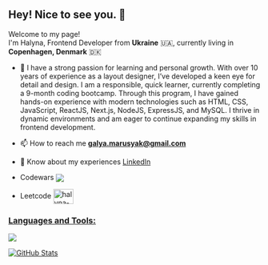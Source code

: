 ## Hey! Nice to see you. 👋

<p>Welcome to my page! </br> I'm Halyna, Frontend Developer from <b>Ukraine</b> 🇺🇦, currently living in <b>Copenhagen, Denmark</b> 🇩🇰</p>

- 📝 I have a strong passion for learning and personal growth. With over 10 years of experience as a layout designer, I’ve developed a keen eye for detail and design. I am a responsible, quick learner, currently completing a 9-month coding bootcamp. Through this program, I have gained hands-on experience with modern technologies such as HTML, CSS, JavaScript, ReactJS, Next.js, NodeJS, ExpressJS, and MySQL. I thrive in dynamic environments and am eager to continue expanding my skills in frontend development.

- 📫 How to reach me **galya.marusyak@gmail.com**

- 📄 Know about my experiences [LinkedIn](https://www.linkedin.com/in/halyna-bondar-a5854b261/)

- Codewars <a href="https://www.codewars.com/users/HalynaBondar" traget="_blank"><img align="center" src="https://www.codewars.com/users/HalynaBondar/badges/micro" /></a>

- Leetcode <a href="https://leetcode.com/u/halynabondar/" target="blank"><img align="center" src="https://raw.githubusercontent.com/rahuldkjain/github-profile-readme-generator/master/src/images/icons/Social/leet-code.svg" alt="halyna-bondar" height="30" width="40" />


<p align="left">
  <span>
    <h3 style="text-decoration: underline;"><isn>Languages and Tools:</isn></h3>
    <img src="https://skillicons.dev/icons?i=html,css,tailwind,bootstrap,git,react,nextjs,expressjs,nodejs,mysql,docker,figma&perline=6" />
  </span>
</p>

![GitHub Stats](https://github-readme-stats.vercel.app/api?username=halynabondar&show_icons=true&theme=tokyonight)
